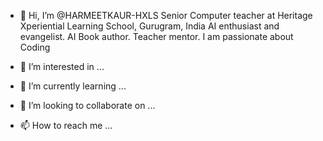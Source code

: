 - 👋 Hi, I’m @HARMEETKAUR-HXLS 
     Senior Computer teacher at Heritage Xperiential Learning School, Gurugram, India
     AI enthusiast and evangelist. AI Book author. Teacher mentor.
     I am passionate about Coding
     
- 👀 I’m interested in ...
- 🌱 I’m currently learning ...
- 💞️ I’m looking to collaborate on ...
- 📫 How to reach me ...

<!---
HARMEETKAUR-HXLS/HARMEETKAUR-HXLS is a ✨ special ✨ repository because its `README.md` (this file) appears on your GitHub profile.
You can click the Preview link to take a look at your changes.
--->
